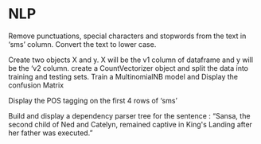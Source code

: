 # NLP
Remove punctuations, special characters and stopwords from the text in ‘sms’ column. Convert the text to lower case.

Create two objects X and y. X will be the v1 column of dataframe and y will be the ‘v2 column. create a CountVectorizer object and split the data into training and testing sets. Train a MultinomialNB model and Display the confusion Matrix

Display the POS tagging on the first 4 rows of ‘sms’

Build and display a dependency parser tree for the sentence : “Sansa, the second child of Ned and Catelyn, remained captive in King's Landing after her father was executed.”

